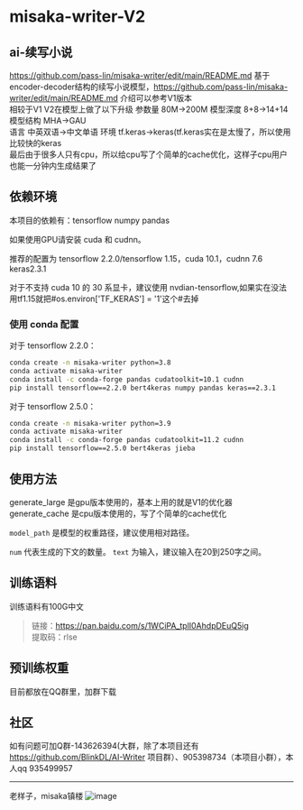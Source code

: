 # misaka-writer-V2

## ai-续写小说
https://github.com/pass-lin/misaka-writer/edit/main/README.md
基于encoder-decoder结构的续写小说模型，https://github.com/pass-lin/misaka-writer/edit/main/README.md 介绍可以参考V1版本  
相较于V1 V2在模型上做了以下升级 
参数量 80M->200M
模型深度 8+8->14+14  
模型结构  MHA->GAU  
语言 中英双语->中文单语
环境 tf.keras->keras(tf.keras实在是太慢了，所以使用比较快的keras  
最后由于很多人只有cpu，所以给cpu写了个简单的cache优化，这样子cpu用户也能一分钟内生成结果了  
## 依赖环境

本项目的依赖有：tensorflow numpy pandas

如果使用GPU请安装 cuda 和 cudnn。

推荐的配置为 tensorflow 2.2.0/tensorflow 1.15，cuda 10.1，cudnn 7.6 keras2.3.1  

对于不支持 cuda 10 的 30 系显卡，建议使用 nvdian-tensorflow,如果实在没法用tf1.15就把#os.environ['TF_KERAS'] = '1'这个#去掉  

### 使用 conda 配置

对于 tensorflow 2.2.0：

```sh
conda create -n misaka-writer python=3.8
conda activate misaka-writer
conda install -c conda-forge pandas cudatoolkit=10.1 cudnn
pip install tensorflow==2.2.0 bert4keras numpy pandas keras==2.3.1  
```

对于 tensorflow 2.5.0：

```sh
conda create -n misaka-writer python=3.9
conda activate misaka-writer
conda install -c conda-forge pandas cudatoolkit=11.2 cudnn
pip install tensorflow==2.5.0 bert4keras jieba
```

## 使用方法

generate_large 是gpu版本使用的，基本上用的就是V1的优化器  
generate_cache 是cpu版本使用的，写了个简单的cache优化  

`model_path` 是模型的权重路径，建议使用相对路径。

`num` 代表生成的下文的数量。 `text` 为输入，建议输入在20到250字之间。


## 训练语料

训练语料有100G中文

> 链接：https://pan.baidu.com/s/1WCiPA_tplI0AhdpDEuQ5ig <br/>
> 提取码：rlse  

## 预训练权重
目前都放在QQ群里，加群下载

## 社区

如有问题可加Q群-143626394(大群，除了本项目还有 https://github.com/BlinkDL/AI-Writer 项目群）、905398734（本项目小群），本人qq 935499957


---

老样子，misaka镇楼
![image](https://user-images.githubusercontent.com/62837036/170024801-1d10d8c5-266f-4ade-894c-67f30069f94f.png)

